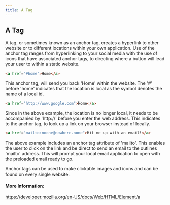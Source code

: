 ```yaml
---
title: A Tag
---
```

## A Tag

A tag, or sometimes known as an anchor tag, creates a hyperlink to other website or to different locations within your own application. 
Use of the anchor tag ranges from hyperlinking to your social media with the use of icons that have associated anchor tags, to directing where a button will lead your user to within a static website. 

```html
<a href="#home">Home</a>
```
This anchor tag, will send you back 'Home' within the website. The '#' before 'home' indicates that the location is local as the symbol denotes the name of a local id. 

```html
<a href="http://www.google.com">Home</a>
```
Since in the above example, the location is no longer local, it needs to be accompanied by 'http://' before you enter the web address. This indicates to the anchor tag, to look up a link on your browser instead of locally.

```html
<a href="mailto:noone@nowhere.none">Hit me up with an email!</a>
```
The above example includes an anchor tag attribute of 'mailto'. This enables the user to click on the link and be direct to send an email to the outlines 'mailto' address. This will prompt your local email application to open with the preloaded email ready to go.

Anchor tags can be used to make clickable images and icons and can be found on every single website. 


#### More Information:
https://developer.mozilla.org/en-US/docs/Web/HTML/Element/a


